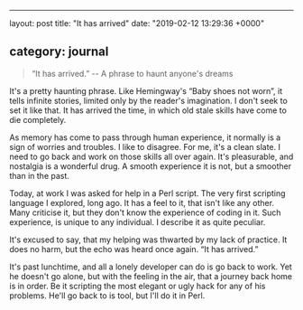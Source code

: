 * * *

layout: post
title: "It has arrived"
date: "2019-02-12 13:29:36 +0000"

## category: journal

> “It has arrived.”
> \-- A phrase to haunt anyone's dreams

It's a pretty haunting phrase. Like Hemingway's “Baby shoes not worn”, it tells
infinite stories, limited only by the reader's imagination. I don't seek to set
it like that. It has arrived the time, in which old stale skills
have come to die completely.

As memory has come to pass through human experience, it normally is a sign of
worries and troubles. I like to disagree. For me, it's a clean slate. I need to
go back and work on those skills all over again. It's pleasurable, and nostalgia
is a wonderful drug. A smooth experience it is not, but a smoother than in the
past.

Today, at work I was asked for help in a Perl script. The very first scripting
language I explored, long ago. It has a feel to it, that isn't like any other.
Many criticise it, but they don't know the experience of coding in it. Such
experience, is unique to any individual. I describe it as quite peculiar.

It's excused to say, that my helping was thwarted by my lack of practice. It
does no harm, but the echo was heard once again. “It has arrived.”

It's past lunchtime, and all a lonely developer can do is go back to work. Yet
he doesn't go alone, but with the feeling in the air, that a journey back home
is in order. Be it scripting the most elegant or ugly hack for any of his
problems. He'll go back to is tool, but I'll do it in Perl.
